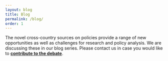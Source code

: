 ```yaml
---
layout: blog
title: Blog
permalink: /blog/
order: 1
---
```


The novel cross-country sources on policies provide a range of new opportunities as well as challenges for research and policy analysis. We are discussing these in our blog series. Please contact us in case you would like to **[contribute to the debate](../Contact/)**.